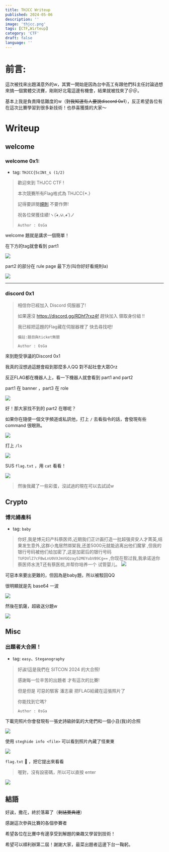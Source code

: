 ```yaml
---
title: THJCC Writeup
published: 2024-05-06
description: ''
image: 'thjcc.png'
tags: [CTF,Wirteup]
category: 'CTF'
draft: false 
language: ''
---
```


# 前言:
這次被找來出題滿意外的w，其實一開始是因為台中高工有跟他們科主任討論過想來搞一個實體交流賽，剛剛好北電這邊有機會，結果就被找來了＠＠。

基本上我是負責降低難度的w（~~對我知道有人要說discord 0x1~~），反正希望各位有在這次比賽學習到很多新技術！也恭喜獲獎的大家～

# Writeup
## welcome
### welcome 0x1:
- tag: `THJCC{5cINt_s (1/2)`

> 歡迎來到 THJCC CTF !
> 
> 本次競賽所有Flag格式為 THJCC{*.}
> 
> 記得要詳閱[規則](https://ctf.scint.org/rule) 不要作弊!
> 
> 祝各位榮獲佳績!ヽ(́◕◞౪◟◕‵)ノ
> 
> `Author : OsGa`

welcome 題就是講求一個簡單！

在下方的tag就會看到 part1

![](welcome/welcome_part1.png)

part2 的部分在 rule page 最下方(叫你好好看規則la)

![](welcome/welcome_part2.png)

---
### discord 0x1

>相信你已經加入 Discord 伺服器了!
>
> 如果還沒 https://discord.gg/RDhf7rxz4f 趕快加入 領取身份組 !!
>
> 我已經把這題的Flag藏在伺服器裡了 快去尋找吧!
>
> `備註:題目與ticket無關`
> 
> `Author : OsGa`

來到飽受爭議的Discord 0x1

我真的沒想過這題會殺到那麼多人QQ 對不起社會大眾Orz

反正FLAG都在機器人上，看一下機器人就會看到 part1 and part2

part1 在 banner ，part3 在 role

![](discord/bot_profile.png)

好！那大家找不到的 part2 在哪呢？

如果你在隨便一個文字頻道或私訊他，打上 `/` 去看指令的話，會發現有些 command 很眼熟。

![](discord/command.png)

打上 `/ls`

![](discord/ls.png)

SUS `flag.txt` ，用 `cat` 看看！

![](discord/cat.png)

> 然後我藏了一些彩蛋，沒試過的現在可以去試試w

## Crypto
### 博元婦產科
-  tag: `baby`
> 你好,我是博元妇产科蔡医师,近期我们正计画打造一批超强资安人才菁英,结果发生意外,这群小鬼居然绑架我,还差5000元就能逃离出他们魔掌 ,但我的银行号码被他们给加密了,这是加密后的银行号码`TUFDVlZ7cFBwLnU0VXJmVGQzay52MEYubVB9Cg==` ,你现在帮过我,我承诺送你蔡医师水洗T还有蔡医梳,并帮你培养一个 试管婴儿。
> ![](crypto/tsia14.jpeg)

可惡本來要出更難的，但因為是baby題，所以被駁回QQ

很明顯就是先 base64 一波

![](crypto/base64.png)

然後在凱薩，超級送分題w

![](crypto/caesar.png)

## Misc
### 出題者大合照！
- tag: `easy`、`Steganography`
>好誒!這是我們在 SITCON 2024 的大合照!
> 
> 感謝每一位辛苦的出題者 才有這次的比賽!
> 
> 但是但是 可惡的駭客 潘志豪 把FLAG給藏在這張照片了
> 
> 你能找到它嗎?
> 
> `Author : 0sGa`

下載完照片你會發現有一張史詩級帥氣的大佬們和一個小丑(我)的合照

![](misc/chal.png)

使用 `steghide info <file>` 可以看到照片內藏了怪東東

![](misc/info.png)

`flag.txt` 🤔 ，把它提出來看看
> 喔對，沒有設密碼，所以可以直按 enter

![](misc/demo.png)


## 結語
好誒，撒花，終於落幕了（~~剩結賽典禮~~）

感謝這次參與比賽的各個參賽者

希望各位在比賽中有邊享受到解題的樂趣又學習到技術！

希望可以順利辦第二屆！謝謝大家，最菜出題者這邊下台一鞠躬。